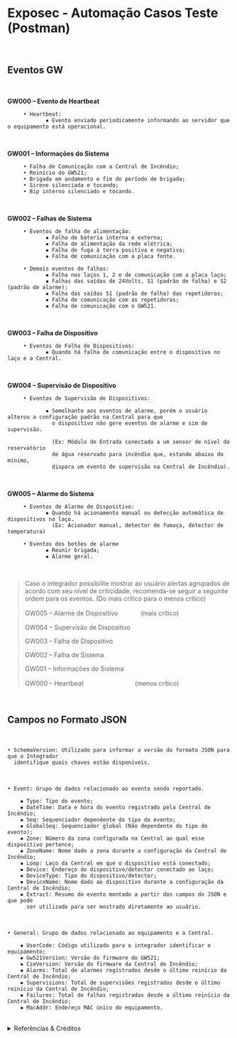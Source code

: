 # Exposec - Automação Casos Teste (Postman)
<br>

## Eventos GW
<br>

   **GW000 – Evento de Heartbeat**
   
         • Heartbeat:
                ▪ Evento enviado periodicamente informando ao servidor que o equipamento está operacional.
<br>

   **GW001 – Informações do Sistema**
   
         • Falha de Comunicação com a Central de Incêndio;
         • Reinício do GW521;
         • Brigada em andamento e fim do período de brigada;
         • Sirene silenciada e tocando;
         • Bip interno silenciado e tocando.
<br>

   **GW002 – Falhas de Sistema**
   
         • Eventos de falha de alimentação:
                ▪ Falha de bateria interna e externa; 
                ▪ Falha de alimentação da rede elétrica; 
                ▪ Falha de fuga à terra positiva e negativa; 
                ▪ Falha de comunicação com a placa fonte. 
                
         • Demais eventos de falhas:
                ▪ Falha nos laços 1, 2 e de comunicação com a placa laço; 
                ▪ Falhas das saídas de 24Volts, S1 (padrão de falha) e S2 (padrão de alarme); 
                ▪ Falha das saídas S1 (padrão de falha) das repetidoras;
                ▪ Falha de comunicação com as repetidoras;
                ▪ Falha de comunicação com o GW521.
<br>

   **GW003 – Falha de Dispositivo**
   
         • Eventos de Falha de Dispositivos:
                ▪ Quando há falha de comunicação entre o dispositivo no laço e a Central.
<br>

   **GW004 – Supervisão de Dispositivo**
   
         • Eventos de Supervisão de Dispositivos:
         
                ▪ Semelhante aos eventos de alarme, porém o usuário alterou a configuração padrão na Central para que 
                  o dispositivo não gere eventos de alarme e sim de supervisão. 
                  
                  (Ex: Módulo de Entrada conectado a um sensor de nível do reservatório 
                  de água reservado para incêndio que, estando abaixo do mínimo, 
                  dispara um evento de supervisão na Central de Incêndio).
<br>

   **GW005 – Alarme do Sistema**
   
         • Eventos de Alarme de Dispositivo:
                ▪ Quando há acionamento manual ou detecção automática de dispositivos no laço. 
                  (Ex: Acionador manual, detector de fumaça, detector de temperatura)
                
         • Eventos dos botões de alarme
                ▪ Reunir brigada;
                ▪ Alarme geral.
<br>

   > Caso o integrador possibilite mostrar ao usuário alertas agrupados de acordo com seu nível de criticidade, recomenda-se seguir a seguinte ordem para os eventos. (Do mais crítico para o menos crítico)
> 
   > GW005 – Alarme de Dispositivoㅤㅤㅤㅤ(mais crítico)
> 
   > GW004 – Supervisão de Dispositivo
> 
   > GW003 – Falha de Dispositivo
> 
   > GW002 – Falha de Sistema
> 
   > GW001 – Informações do Sistema     
>                                    
   > GW000 – Heartbeatㅤㅤㅤㅤㅤㅤㅤㅤㅤ(menos crítico)
<br>

## Campos no Formato JSON
<br>

    • SchemaVersion: Utilizado para informar a versão do formato JSON para que o Integrador 
      identifique quais chaves estão disponíveis.
<br>

    • Event: Grupo de dados relacionado ao evento sendo reportado.
    
        ▪ Type: Tipo do evento;
        ▪ DateTime: Data e hora do evento registrado pela Central de Incêndio;
        ▪ Seq: Sequenciador dependente do tipo do evento;
        ▪ GlobalSeq: Sequenciador global (Não dependente do tipo do evento);
        ▪ Zone: Número da zona configurada na Central ao qual esse dispositivo pertence;
        ▪ ZoneName: Nome dado a zona durante a configuração da Central de Incêndio;
        ▪ Loop: Laço da Central em que o dispositivo está conectado;
        ▪ Device: Endereço do dispositivo/detector conectado ao laço;
        ▪ DeviceType: Tipo do dispositivo/detector;
        ▪ DeviceName: Nome dado ao dispositivo durante a configuração da Central de Incêndio;
        ▪ Extract: Resumo do evento montado a partir dos campos do JSON e que pode 
          ser utilizado para ser mostrado diretamente ao usuário.
<br>

    • General: Grupo de dados relacionado ao equipamento e a Central.
    
        ▪ UserCode: Código utilizado para o integrador identificar o equipamento;
        ▪ Gw521Version: Versão do firmware do GW521;
        ▪ CieVersion: Versão do firmware da Central de Incêndio;
        ▪ Alarms: Total de alarmes registrados desde o último reinício da Central de Incêndio;
        ▪ Supervisions: Total de supervisões registrados desde o último reinício da Central de Incêndio;
        ▪ Failures: Total de falhas registradas desde o último reinício da Central de Incêndio;
        ▪ MacAddr: Endereço MAC único do equipamento.
<br>

<details>

<summary>Referências & Créditos</summary>

### Documentações:
  
- Informações sobre as Centrais e seus Eventos, obtidas pelo documento [Manual de Integração GW](https://discord.com/channels/905461354033446912/930461681543426138/932708678954541107).

- As sintaxes e keyworks podem ser revisadas aqui [RobotFramework RequestsLibrary](https://marketsquare.github.io/robotframework-requests/doc/RequestsLibrary.html).

- Este README foi criado utilizando do conhecimento repassado pelo [GitHub Docs](https://docs.github.com/).

  
### Agradecimentos:
  
Rafael Montes e Luiz Emídio, pelo conhecimento e dedicação no projeto.

```python
   *** Variables ***
  ${CREATOR}  Allan_Narok
```

</details>
